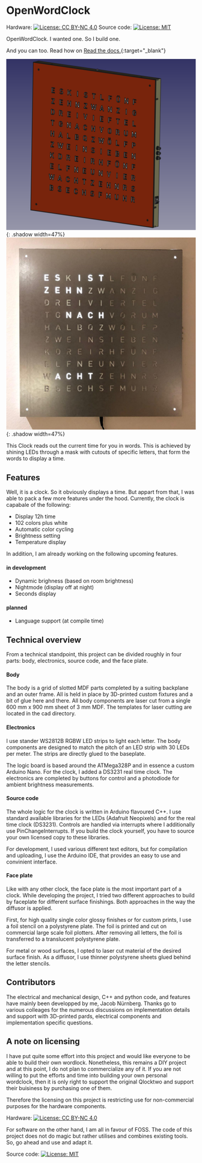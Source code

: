 # OpenWordClock
Hardware: [![License: CC BY-NC 4.0](https://img.shields.io/badge/License-CC_BY--NC_4.0-lightgrey.svg)](https://creativecommons.org/licenses/by-nc/4.0/)
Source code: [![License: MIT](https://img.shields.io/badge/License-MIT-yellow.svg)](https://opensource.org/licenses/MIT)



OpenWordClock. I wanted one. So I build one. 

And you can too. Read how on [Read the docs.](https://openwordclock.readthedocs.io){:target="_blank"}

![OpenWordClock CAD model](/doc/source/img/wordclock_cad_01.png "CAD model of OpenWordClock."){: .shadow width=47%}
![OpenWordClock Build](/doc/source/img/wordclock_01.jpg "A finished OpenWordClock."){: .shadow width=47%}

<!-- <p align="center"> -->
<!--   <img src="img/Wordclock_Model.png" width="60%"> -->
<!-- <figcaption><b>Fig. 1 - CAD model off the wordclock, as drawn up before build. </b></figcaption> -->
<!-- </p> -->
<!---->

This Clock reads out the current time for you in words. This is achieved by shining LEDs through a mask with cutouts of specific letters, that form the words to display a time.

## Features
Well, it is a clock. So it obviously displays a time. But appart from that, I was able to pack a few more features under the hood. Currently, the clock is capabale of the following:
- Display 12h time
- 102 colors plus white
- Automatic color cycling
- Brightness setting
- Temperature display

In addition, I am already working on the following upcoming features. 

#### in development
- Dynamic brighness (based on room brightness)
- Nightmode (display off at night)
- Seconds display

#### planned
- Language support (at compile time)

## Technical overview
From a technical standpoint, this project can be divided roughly in four parts: body, electronics, source code, and the face plate.

#### Body 
The body is a grid of slotted MDF parts completed by a suiting backplane and an outer frame. All is held in place by 3D-printed custom fixtures and a bit of glue here and there. All body components are laser cut from a single 600 mm x 900 mm sheet of 3 mm MDF. The templates for laser cutting are located in the cad directory. 

#### Electronics
I use stander WS2812B RGBW LED strips to light each letter. The body components are designed to match the pitch of an LED strip with 30 LEDs per meter. The strips are directly glued to the baseplate. 

The logic board is based around the ATMega328P and in essence a custom Arduino Nano. For the clock, I added a DS3231 real time clock. The electronics are completed by buttons for control and a photodiode for ambient brightness measurements. 

#### Source code
The whole logic for the clock is written in Arduino flavoured C++. I use standard available libraries for the LEDs (Adafruit Neopixels) and for the real time clock (DS3231). Controls are handled via interrupts where I additionally use PinChangeInterrupts. If you build the clock yourself, you have to source your own licensed copy to these libraries. 

For development, I used various different text editors, but for compilation and uploading, I use the Arduino IDE, that provides an easy to use and convinient interface. 

#### Face plate
Like with any other clock, the face plate is the most important part of a clock. While developing the project, I tried two different approaches to build by faceplate for different surface finishings. Both approaches in the way the diffusor is applied.

First, for high quality single color glossy finishes or for custom prints, I use a foil stencil on a polystyrene plate. The foil is printed and cut on commercial large scale foil plotters. After removing all letters, the foil is transferred to a translucent polystyrene plate. 

For metal or wood surfaces, I opted to laser cut material of the desired surface finish. As a diffusor, I use thinner polystyrene sheets glued behind the letter stencils.


## Contributors
The electrical and mechanical design, C++ and python code, and features have mainly been developped by me, Jacob Nürnberg. Thanks go to various colleages for the numerous discussions on implementation details and support with 3D-printed pards, electrical components and implementation specific questions.


## A note on licensing

I have put quite some effort into this project and would like everyone to be able to build their own wordlock. Nonetheless, this remains a DIY project and at this point, I do not plan to commercialize any of it. If you are not willing to put the efforts and time into building your own personal wordclock, then it is only right to support the original Qlocktwo and support their buisiness by purchasing one of them. 

Therefore the licensing on this project is restricting use for non-commercial purposes for the hardware components. 

Hardware: [![License: CC BY-NC 4.0](https://img.shields.io/badge/License-CC_BY--NC_4.0-lightgrey.svg)](https://creativecommons.org/licenses/by-nc/4.0/)

For software on the other hand, I am all in favour of FOSS. The code of this project does not do magic but rather utilises and combines existing tools. So, go ahead and use and adapt it.

Source code: [![License: MIT](https://img.shields.io/badge/License-MIT-yellow.svg)](https://opensource.org/licenses/MIT)


